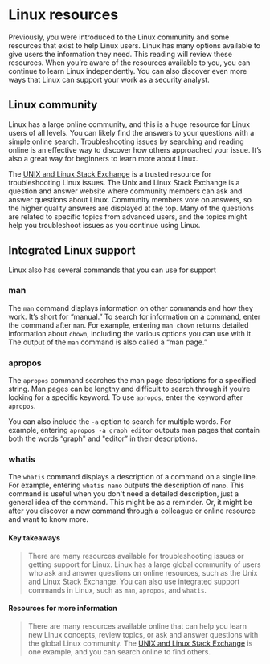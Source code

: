 # Linux resources
Previously, you were introduced to the Linux community and some resources that exist to help Linux users. Linux has many options available to give users the information they need. This reading will review these resources. When you’re aware of the resources available to you, you can continue to learn Linux independently. You can also discover even more ways that Linux can support your work as a security analyst.

## Linux community
Linux has a large online community, and this is a huge resource for Linux users of all levels. You can likely find the answers to your questions with a simple online search. Troubleshooting issues by searching and reading online is an effective way to discover how others approached your issue. It’s also a great way for beginners to learn more about Linux.

The [UNIX and Linux Stack Exchange](https://unix.stackexchange.com/) is a trusted resource for troubleshooting Linux issues. The Unix and Linux Stack Exchange is a question and answer website where community members can ask and answer questions about Linux. Community members vote on answers, so the higher quality answers are displayed at the top. Many of the questions are related to specific topics from advanced users, and the topics might help you troubleshoot issues as you continue using Linux.

## Integrated Linux support
Linux also has several commands that you can use for support

### man
The `man` command displays information on other commands and how they work. It’s short for “manual.” To search for information on a command, enter the command after `man`. For example, entering `man chown` returns detailed information about `chown`, including the various options you can use with it. The output of the `man` command is also called a “man page.”

### apropos
The `apropos` command searches the man page descriptions for a specified string. Man pages can be lengthy and difficult to search through if you’re looking for a specific keyword. To use `apropos`, enter the keyword after `apropos`. 

You can also include the `-a` option to search for multiple words. For example, entering `apropos -a graph editor` outputs man pages that contain both the words “graph" and "editor” in their descriptions.

### whatis
The `whatis` command displays a description of a command on a single line. For example, entering `whatis nano` outputs the description of `nano`. This command is useful when you don't need a detailed description, just a general idea of the command. This might be as a reminder. Or, it might be after you discover a new command through a colleague or online resource and want to know more. 

#### Key takeaways
> There are many resources available for troubleshooting issues or getting support for Linux. Linux has a large global community of users who ask and answer questions on online resources, such as the Unix and Linux Stack Exchange. You can also use integrated support commands in Linux, such as `man`, `apropos`, and `whatis`.

#### Resources for more information
> There are many resources available online that can help you learn new Linux concepts, review topics, or ask and answer questions with the global Linux community. The [UNIX and Linux Stack Exchange](https://unix.stackexchange.com/) is one example, and you can search online to find others.